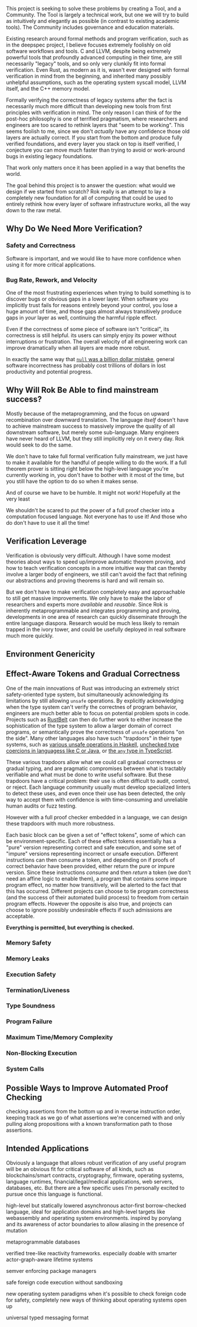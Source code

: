 This project is seeking to solve these problems by creating a Tool, and a Community. The Tool is largely a technical work, but one we will try to build as intuitively and elegantly as possible (in contrast to existing academic tools). The Community includes governance and education materials.




Existing research around formal methods and program verification, such as in the deepspec project, I believe focuses extremely foolishly on old software workflows and tools. C and LLVM, despite being extremely powerful tools that profoundly advanced computing in their time, are still necessarily "legacy" tools, and so only very clunkily fit into formal verification. Even Rust, as modern as it is, wasn't ever designed with formal verification in mind from the beginning, and inherited many possibly unhelpful assumptions, such as the operating system syscall model, LLVM itself, and the C++ memory model.

Formally verifying the correctness of legacy systems after the fact is necessarily much more difficult than developing new tools from first principles with verification in mind. The only reason I can think of for the post-hoc philosophy is one of terrified pragmatism, where researchers and engineers are too scared to rethink layers that "seem to be working". This seems foolish to me, since we don't *actually* have any confidence those old layers are actually correct. If you start from the bottom and produce fully verified foundations, and every layer you stack on top is itself verified, I conjecture you can move much faster than trying to avoid or work-around bugs in existing legacy foundations.

That work only matters once it has been applied in a way that benefits the world.

The goal behind this project is to answer the question: what would we design if we started from scratch? Rok really is an attempt to lay a completely new foundation for all of computing that could be used to entirely rethink how every layer of software infrastructure works, all the way down to the raw metal.

## Why Do We Need More Verification?

### Safety and Correctness

Software is important, and we would like to have more confidence when using it for more critical applications.

### Bug Rate, Rework, and Velocity

One of the most frustrating experiences when trying to build something is to discover bugs or obvious gaps in a lower layer. When software you implicitly trust fails for reasons entirely beyond your control, you lose a huge amount of time, and those gaps almost always transitively produce gaps in *your* layer as well, continuing the harmful ripple effect.

Even if the correctness of some piece of software isn't "critical", its correctness is still helpful. its users can simply enjoy its power without interruptions or frustration. The overall velocity of all engineering work can improve dramatically when all layers are made more robust.

In exactly the same way that [`null` was a billion dollar mistake](TODO), general software incorrectness has probably cost trillions of dollars in lost productivity and potential progress.

## Why Will Rok Be Able to find mainstream success?

Mostly because of the metaprogramming, and the focus on upward recombination over downward translation. The language *itself* doesn't have to achieve mainstream success to massively improve the quality of all downstream software, but merely some sub-language. Many engineers have never heard of LLVM, but they still implicitly rely on it every day. Rok would seek to do the same.

We don't have to take full formal verification fully mainstream, we just have to make it available for the handful of people willing to do the work. If a full theorem prover is sitting right below the high-level language you're currently working in, you don't have to bother with it most of the time, but you still have the option to do so when it makes sense.

And of course we have to be humble. It might not work! Hopefully at the very least

We shouldn't be scared to put the power of a full proof checker into a computation focused language. Not everyone has to use it! And those who do don't have to use it all the time!

## Verification Leverage

Verification is obviously very difficult. Although I have some modest theories about ways to speed up/improve automatic theorem proving, and how to teach verification concepts in a more intuitive way that can thereby involve a larger body of engineers, we still can't avoid the fact that refining our abstractions and proving theorems is hard and will remain so.

But we don't have to make verification completely easy and approachable to still get massive improvements. We only have to make the labor of researchers and experts more *available* and *reusable*. Since Rok is inherently metaprogrammable and integrates programming and proving, developments in one area of research can quickly disseminate through the entire language diaspora. Research would be much less likely to remain trapped in the ivory tower, and could be usefully deployed in real software much more quickly.

## Environment Genericity


## Effect-Aware Tokens and Gradual Correctness

One of the main innovations of Rust was introducing an extremely strict safety-oriented type system, but simultaneously acknowledging its limitations by still allowing `unsafe` operations. By explicitly acknowledging when the type system can't verify the correctnes of program behavior, engineers are much better able to focus on potential problem spots in code. Projects such as [RustBelt](TODO) can then do further work to either increase the sophistication of the type system to allow a larger domain of correct programs, or semantically prove the correctness of `unsafe` operations "on the side". Many other languages also have such "trapdoors" in their type systems, such as [various unsafe operations in Haskell](TODO), [unchecked type coercions in languagess like C or Java](TODO), or [the `any` type in TypeScript](TODO).

These various trapdoors allow what we could call gradual correctness or gradual typing, and are pragmatic compromises between what is tractably verifiable and what must be done to write useful software. But these trapdoors have a critical problem: their use is often difficult to audit, control, or reject. Each language community usually must develop specialized linters to detect these uses, and even once their use has been detected, the only way to accept them with confidence is with time-consuming and unreliable human audits or fuzz testing.

However with a full proof checker embedded in a language, we can design these trapdoors with much more robustness.

Each basic block can be given a set of "effect tokens", some of which can be environment-specific. Each of these effect tokens essentially has a "pure" version representing correct and safe execution, and some set of "impure" versions representing incorrect or unsafe execution. Different instructions can then consume a token, and depending on if proofs of correct behavior have been provided, either return the pure or impure version. Since these instructions *consume* and then *return* a token (we don't need an affine logic to enable them), a program that contains some impure program effect, no matter how transitively, will be alerted to the fact that this has occurred. Different projects can choose to tie program correctness (and the success of their automated build process) to freedom from certain program effects. However the opposite is also true, and projects can choose to ignore possibly undesirable effects if such admissions are acceptable.

**Everything is permitted, but everything is checked.**

### Memory Safety

### Memory Leaks

### Execution Safety

### Termination/Liveness

### Type Soundness

### Program Failure

### Maximum Time/Memory Complexity

### Non-Blocking Execution

### System Calls



## Possible Ways to Improve Automated Proof Checking

checking assertions from the bottom up and in reverse instruction order, keeping track as we go of what assertions we're concerned with and only pulling along propositions with a known transformation path to those assertions.



## Intended Applications

Obviously a language that allows robust verification of any useful program will be an obvious fit for critical software of all kinds, such as blockchains/smart contracts, cryptography, firmware, operating systems, language runtimes, financial/legal/medical applications, web servers, databases, etc. But there are a few specific uses I'm personally excited to pursue once this language is functional.

high-level but statically lowered asynchronous actor-first borrow-checked language, ideal for application domains and high-level targets like webassembly and operating system environments. inspired by ponylang and its awareness of actor boundaries to allow aliasing in the presence of mutation

metaprogrammable databases

verified tree-like reactivity frameworks. especially doable with smarter actor-graph-aware lifetime systems

semver enforcing package managers

safe foreign code execution without sandboxing

new operating system paradigms
when it's possible to check foreign code for safety, completely new ways of thinking about operating systems open up

universal typed messaging format
